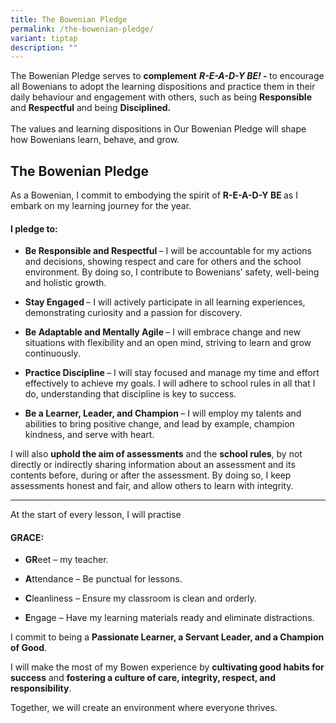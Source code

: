 ```yaml
---
title: The Bowenian Pledge
permalink: /the-bowenian-pledge/
variant: tiptap
description: ""
---
```

<p>The Bowenian Pledge serves to <strong>complement</strong>  <strong><em>R-E-A-D-Y BE! - </em></strong>to
encourage all Bowenians to adopt the learning dispositions and practice
them in their daily behaviour and engagement with others, such as being <strong>Responsible</strong> and <strong>Respectful</strong> and
being <strong>Disciplined.</strong> 
<br>
<br>The values and learning dispositions in Our Bowenian Pledge will shape
how Bowenians learn, behave, and grow.</p>
<h2><strong>The Bowenian Pledge</strong></h2>
<p>As a Bowenian, I commit to embodying the spirit of <strong>R-E-A-D-Y BE </strong>as
I embark on my learning journey for the year.</p>
<h4>I pledge to:</h4>
<ul data-tight="true" class="tight">
<li>
<p><strong>Be Responsible and Respectful </strong>– I will be accountable
for my actions and decisions, showing respect and care for others and the
school environment. By doing so, I contribute to Bowenians’ safety, well-being
and holistic growth.</p>
</li>
<li>
<p><strong>Stay Engaged </strong>– I will actively participate in all learning
experiences, demonstrating curiosity and a passion for discovery.</p>
</li>
<li>
<p><strong>Be Adaptable and Mentally Agile </strong>– I will embrace change
and new situations with flexibility and an open mind, striving to learn
and grow continuously.</p>
</li>
<li>
<p><strong>Practice Discipline </strong>– I will stay focused and manage
my time and effort effectively to achieve my goals. I will adhere to school
rules in all that I do, understanding that discipline is key to success.</p>
</li>
<li>
<p><strong>Be a Learner, Leader, and Champion </strong>– I will employ my
talents and abilities to bring positive change, and lead by example, champion
kindness, and serve with heart.</p>
</li>
</ul>
<p>I will also <strong>uphold the aim of assessments</strong> and the <strong>school rules</strong>,
by not directly or indirectly sharing information about an assessment and
its contents before, during or after the assessment. By doing so, I keep
assessments honest and fair, and allow others to learn with integrity.</p>
<hr>
<p></p>
<p>At the start of every lesson, I will practise</p>
<h4>GRACE:</h4>
<ul data-tight="true" class="tight">
<li>
<p><strong>GR</strong>eet – my teacher.</p>
</li>
<li>
<p><strong>A</strong>ttendance – Be punctual for lessons.</p>
</li>
<li>
<p><strong>C</strong>leanliness – Ensure my classroom is clean and orderly.</p>
</li>
<li>
<p><strong>E</strong>ngage – Have my learning materials ready and eliminate
distractions.</p>
</li>
</ul>
<p>I commit to being a <strong>Passionate Learner, a Servant Leader, and a Champion of Good</strong>.</p>
<p>I will make the most of my Bowen experience by <strong>cultivating good habits for success</strong> and <strong>fostering a culture of care, integrity, respect, and responsibility</strong>.</p>
<p>Together, we will create an environment where everyone thrives.</p>
<p></p>
<p></p>
